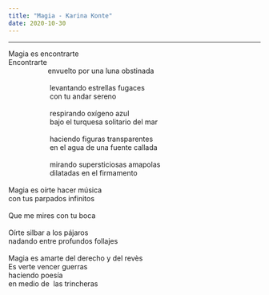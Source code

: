 ```yaml
---
title: "Magia - Karina Konte"
date: 2020-10-30
---
```

<hr>

Magia&nbsp;es&nbsp;encontrarte<br>
Encontrarte<br>
&nbsp;&nbsp;&nbsp;&nbsp;&nbsp;&nbsp;&nbsp;&nbsp;&nbsp;&nbsp;&nbsp;&nbsp;&nbsp;&nbsp;&nbsp;&nbsp;&nbsp;&nbsp;&nbsp;&nbsp;envuelto&nbsp;por&nbsp;una&nbsp;luna&nbsp;obstinada<br>
<br>
&nbsp;&nbsp;&nbsp;&nbsp;&nbsp;&nbsp;&nbsp;&nbsp;&nbsp;&nbsp;&nbsp;&nbsp;&nbsp;&nbsp;&nbsp;&nbsp;&nbsp;&nbsp;&nbsp;&nbsp;&nbsp;levantando&nbsp;estrellas&nbsp;fugaces<br>
&nbsp;&nbsp;&nbsp;&nbsp;&nbsp;&nbsp;&nbsp;&nbsp;&nbsp;&nbsp;&nbsp;&nbsp;&nbsp;&nbsp;&nbsp;&nbsp;&nbsp;&nbsp;&nbsp;&nbsp;&nbsp;con&nbsp;tu&nbsp;andar&nbsp;sereno<br>
&nbsp;&nbsp;&nbsp;&nbsp;&nbsp;&nbsp;&nbsp;&nbsp;&nbsp;&nbsp;&nbsp;&nbsp;&nbsp;&nbsp;&nbsp;&nbsp;&nbsp;&nbsp;&nbsp;&nbsp;&nbsp;&nbsp;<br>
&nbsp;&nbsp;&nbsp;&nbsp;&nbsp;&nbsp;&nbsp;&nbsp;&nbsp;&nbsp;&nbsp;&nbsp;&nbsp;&nbsp;&nbsp;&nbsp;&nbsp;&nbsp;&nbsp;&nbsp;&nbsp;respirando&nbsp;oxígeno&nbsp;azul<br>
&nbsp;&nbsp;&nbsp;&nbsp;&nbsp;&nbsp;&nbsp;&nbsp;&nbsp;&nbsp;&nbsp;&nbsp;&nbsp;&nbsp;&nbsp;&nbsp;&nbsp;&nbsp;&nbsp;&nbsp;&nbsp;bajo&nbsp;el&nbsp;turquesa&nbsp;solitario&nbsp;del&nbsp;mar<br>
<br>
&nbsp;&nbsp;&nbsp;&nbsp;&nbsp;&nbsp;&nbsp;&nbsp;&nbsp;&nbsp;&nbsp;&nbsp;&nbsp;&nbsp;&nbsp;&nbsp;&nbsp;&nbsp;&nbsp;&nbsp;&nbsp;haciendo&nbsp;figuras&nbsp;transparentes<br>
&nbsp;&nbsp;&nbsp;&nbsp;&nbsp;&nbsp;&nbsp;&nbsp;&nbsp;&nbsp;&nbsp;&nbsp;&nbsp;&nbsp;&nbsp;&nbsp;&nbsp;&nbsp;&nbsp;&nbsp;&nbsp;en&nbsp;el&nbsp;agua&nbsp;de&nbsp;una&nbsp;fuente&nbsp;callada<br>
<br>
&nbsp;&nbsp;&nbsp;&nbsp;&nbsp;&nbsp;&nbsp;&nbsp;&nbsp;&nbsp;&nbsp;&nbsp;&nbsp;&nbsp;&nbsp;&nbsp;&nbsp;&nbsp;&nbsp;&nbsp;&nbsp;mirando&nbsp;supersticiosas&nbsp;amapolas<br>
&nbsp;&nbsp;&nbsp;&nbsp;&nbsp;&nbsp;&nbsp;&nbsp;&nbsp;&nbsp;&nbsp;&nbsp;&nbsp;&nbsp;&nbsp;&nbsp;&nbsp;&nbsp;&nbsp;&nbsp;&nbsp;dilatadas&nbsp;en&nbsp;el&nbsp;firmamento<br>
<br>
Magia&nbsp;es&nbsp;oírte&nbsp;hacer&nbsp;música<br>
con&nbsp;tus&nbsp;parpados&nbsp;infinitos<br>
<br>
Que&nbsp;me&nbsp;mires&nbsp;con&nbsp;tu&nbsp;boca<br>
<br>
Oírte&nbsp;silbar&nbsp;a&nbsp;los&nbsp;pájaros<br>
nadando&nbsp;entre&nbsp;profundos&nbsp;follajes<br>
<br>
Magia&nbsp;es&nbsp;amarte&nbsp;del&nbsp;derecho&nbsp;y&nbsp;del&nbsp;revès<br>
Es&nbsp;verte&nbsp;vencer&nbsp;guerras<br>
haciendo&nbsp;poesía&nbsp;<br>
en&nbsp;medio&nbsp;de&nbsp;&nbsp;las&nbsp;trincheras<br>

